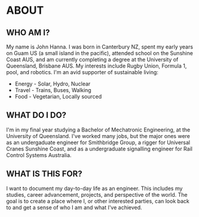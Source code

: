 # ABOUT

## WHO AM I?
My name is John Hanna. I was born in Canterbury NZ, spent my early years on Guam US (a small island in the pacific), attended school on the Sunshine Coast AUS, and am currently completing a degree at the University of Queensland, Brisbane AUS. My interests include Rugby Union, Formula 1, pool, and robotics. I'm an avid supporter of sustainable living:
* Energy - Solar, Hydro, Nuclear
* Travel - Trains, Buses, Walking
* Food - Vegetarian, Locally sourced

## WHAT DO I DO?
I'm in my final year studying a Bachelor of Mechatronic Engineering, at the University of Queensland. 
I've worked many jobs, but the major ones were as an undergaduate engineer for Smithbridge Group, a rigger for Universal Cranes Sunshine Coast, and as a undergraduate signalling engineer for Rail Control Systems Australia.

## WHAT IS THIS FOR?
I want to document my day-to-day life as an engineer. This includes my studies, career advancement, projects, and perspective of the world.
The goal is to create a place where I, or other interested parties, can look back to and get a sense of who I am and what I've achieved.
